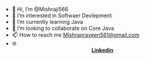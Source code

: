 - 👋 Hi, I’m @Mishraji566
- 👀 I’m interested in Softwaer Devlepment
- 🌱 I’m currently learning Java
- 💞️ I’m looking to collaborate on Core Java
- 📫 How to reach me Mishrapraveen561@gmail.com
- 🌐 <div align="center">
<a href="https://www.linkedin.com/in/mishraji566/"><strong>Linkedin</strong></a>

<!---
Mishraji566/Mishraji566 is a ✨ special ✨ repository because its `README.md` (this file) appears on your GitHub profile.
You can click the Preview link to take a look at your changes.
--->
